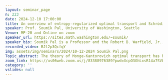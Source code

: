 ```yaml
---
layout: seminar_page
n: 223
date: 2024-12-10 17:00:00
title: An overview of entropy-regularized optimal transport and Schrödinger bridges
speaker: Prof. Soumik Pal, University of Washington, Seattle
Venue: MP-20 and Online on zoom
speaker_url: https://sites.math.washington.edu/~soumik/
speaker_bio: Soumik Pal is a Professor and the Robert B. Warfield, Jr., Endowed Faculty Fellow in the Department of Mathematics at the University of Washington, Seattle. He also holds adjunct professorships at the Department of Applied Mathematics and the Department of Statistics. His research interests are in probabilistic and statistical aspects of Monge-Kantorovich optimal transport theory. His other interests include mean-filed interacting particle systems, random graphs, and mathematical finance.
recorded_video: BJl2p3QcfqY
img: assets/img/seminars/2024/10-12-2024 Soumik Pal.png
Topic_abstract: The theory of Monge-Kantorovich optimal transport has become widely popular in various areas of statistics, data science, and generative AI. Part of this popularity is due to a regularized version of the problem with the entropy serving as a penalty function. It turns out that the entropy-regularized version of optimal transport is itself mathematically rich and a confluence of ideas from physics, large deviations, stochastic processes, geometry, and PDEs. This presentation will provide an overview and many aspects of rapidly evolving current research. No background in optimal transport or entropy-regularized optimal transport will be assumed.
zoom_link: https://us06web.zoom.us/j/83388976389?pwd=XcpO3GhLxsR14a7SVbPx33HQQa1jbt.1
category: ''
vslides: null
---
```


